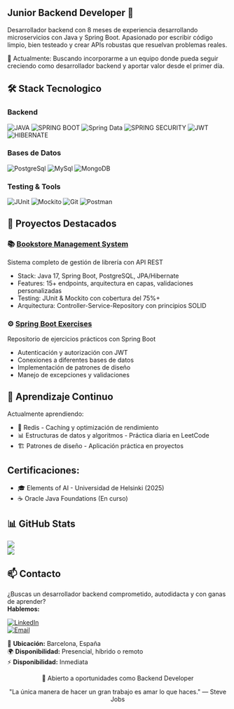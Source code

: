 ## Junior Backend Developer 🚀

Desarrollador backend con 8 meses de experiencia desarrollando microservicios con Java y Spring Boot. Apasionado por escribir código limpio, bien testeado y crear APIs robustas que resuelvan problemas reales.

🎯 Actualmente: Buscando incorporarme a un equipo donde pueda seguir creciendo como desarrollador backend y aportar valor desde el primer día.

## 🛠️ Stack Tecnologico
### Backend
![JAVA](https://img.shields.io/badge/Java-ED8B00?style=for-the-badge&logo=openjdk&logoColor=white)
![SPRING BOOT](https://img.shields.io/badge/Spring_Boot-6DB33F?style=for-the-badge&logo=spring-boot&logoColor=white)
![Spring Data](https://img.shields.io/badge/Spring%20Data-6DB33F?style=for-the-badge&logo=spring&logoColor=white)
![SPRING SECURITY](https://img.shields.io/badge/Spring_Security-6DB33F?style=for-the-badge&logo=spring-security&logoColor=white)
![JWT](https://img.shields.io/badge/JWT-000000?style=for-the-badge&logo=JSON%20web%20tokens&logoColor=white)
![HIBERNATE](https://img.shields.io/badge/Hibernate-59666C?style=for-the-badge&logo=Hibernate&logoColor=white)

### Bases de Datos
![PostgreSql](https://img.shields.io/badge/PostgreSQL-316192?style=for-the-badge&logo=postgresql&logoColor=white)
![MySql](https://img.shields.io/badge/MySQL-005C84?style=for-the-badge&logo=mysql&logoColor=white)
![MongoDB](https://img.shields.io/badge/MongoDB-4EA94B?style=for-the-badge&logo=mongodb&logoColor=white)
### Testing & Tools
![JUnit](https://img.shields.io/badge/JUnit-25A162?style=for-the-badge&logo=junit5&logoColor=white)
![Mockito](https://img.shields.io/badge/Mockito-C5D9C8?style=for-the-badge)
![Git](https://img.shields.io/badge/Git-F05032?style=for-the-badge&logo=git&logoColor=white)
![Postman](https://img.shields.io/badge/Postman-FF6C37?style=for-the-badge&logo=Postman&logoColor=white)

## 🚀 Proyectos Destacados
### 📚 [Bookstore Management System](https://github.com/AlonsoPelaezFlores/BookStoreManagementSystem) 
Sistema completo de gestión de librería con API REST

- Stack: Java 17, Spring Boot, PostgreSQL, JPA/Hibernate
- Features: 15+ endpoints, arquitectura en capas, validaciones personalizadas
- Testing: JUnit & Mockito con cobertura del 75%+
- Arquitectura: Controller-Service-Repository con principios SOLID

### ⚙️ [Spring Boot Exercises](https://github.com/AlonsoPelaezFlores/SpringBootExercises)
Repositorio de ejercicios prácticos con Spring Boot

- Autenticación y autorización con JWT
- Conexiones a diferentes bases de datos
- Implementación de patrones de diseño
- Manejo de excepciones y validaciones

## 🌱 Aprendizaje Continuo
Actualmente aprendiendo:

- 🔴 Redis - Caching y optimización de rendimiento
- 📊 Estructuras de datos y algoritmos - Práctica diaria en LeetCode
- 🏗️ Patrones de diseño - Aplicación práctica en proyectos

## Certificaciones:

- 🎓 Elements of AI - Universidad de Helsinki (2025)
- ☕ Oracle Java Foundations (En curso)

## 📊 GitHub Stats
![](https://github-readme-stats.vercel.app/api?username=AlonsoPelaezFlores&show_icons=true&theme=dark&hide=contribs)  
![](https://github-readme-stats.vercel.app/api/top-langs/?username=AlonsoPelaezFlores&layout=compact&theme=dark)

## 📫 Contacto
¿Buscas un desarrollador backend comprometido, autodidacta y con ganas de aprender?  
**Hablemos:**

[![LinkedIn](https://img.shields.io/badge/LinkedIn-0077B5?style=for-the-badge&logo=linkedin&logoColor=white)](htpps//linkedin.com/in/calonsopf)  
[![Email](https://img.shields.io/badge/Email-D14836?style=for-the-badge&logo=gmail&logoColor=white)](mailto:alonso18pf@gmail.com)  

📍 **Ubicación:** Barcelona, España  
🌍 **Disponibilidad:** Presencial, híbrido o remoto  
⚡ **Disponibilidad:** Inmediata  

<div align="center">
💼 Abierto a oportunidades como Backend Developer
  
"La única manera de hacer un gran trabajo es amar lo que haces."
— Steve Jobs
</div>
